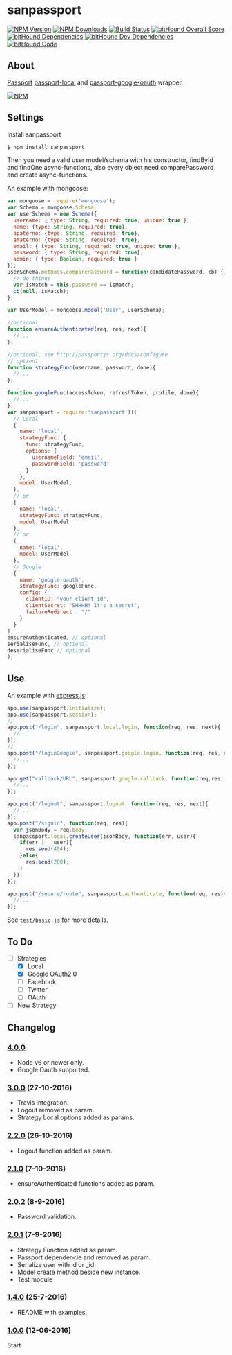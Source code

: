 # sanpassport

  [![NPM Version][npm-image]][npm-url]
  [![NPM Downloads][downloads-month]][downloads-url]
  [![Build Status][travis-image]][travis-url]
  [![bitHound Overall Score](https://www.bithound.io/github/sanjorgek/sanpassport/badges/score.svg)](https://www.bithound.io/github/sanjorgek/sanpassport)
  [![bitHound Dependencies](https://www.bithound.io/github/sanjorgek/sanpassport/badges/dependencies.svg)](https://www.bithound.io/github/sanjorgek/sanpassport/Integrations/dependencies/npm)
  [![bitHound Dev Dependencies](https://www.bithound.io/github/sanjorgek/sanpassport/badges/devDependencies.svg)](https://www.bithound.io/github/sanjorgek/sanpassport/Integrations/dependencies/npm)
  [![bitHound Code](https://www.bithound.io/github/sanjorgek/sanpassport/badges/code.svg)](https://www.bithound.io/github/sanjorgek/sanpassport)

## About
[Passport](https://www.npmjs.com/package/passport) [passport-local](https://www.npmjs.com/package/passport-local) and [passport-google-oauth](https://www.npmjs.com/package/passport-google-oauth) wrapper.

  [![NPM][downloads-chart]][chart-url]

## Settings
Install sanpassport

```bash
$ npm install sanpassport
```
Then you need a valid user model/schema with his constructor, findById and findOne async-functions, also every object need comparePassword and create async-functions.

An example with mongoose:

```js
var mongoose = require('mongoose');
var Schema = mongoose.Schema;
var userSchema = new Schema({
  username: { type: String, required: true, unique: true },
  name: {type: String, required: true},
  apaterno: {type: String, required: true},
  amaterno: {type: String, required: true},
  email: { type: String, required: true, unique: true },
  password: { type: String, required: true},
  admin: { type: Boolean, required: true }
});
userSchema.methods.comparePassword = function(candidatePassword, cb) {
  // do things
  var isMatch = this.password == isMatch;
  cb(null, isMatch);
};

var UserModel = mongoose.model('User', userSchema);

//optional
function ensureAuthenticated(req, res, next){
  //...
};

//optional, see http://passportjs.org/docs/configure
// option1
function strategyFunc(username, password, done){
  //...
};

function googleFunc(accessToken, refreshToken, profile, done){
  //...
};
var sanpassport = require('sanpassport')([
  // Local
  {
    name: 'local',
    strategyFunc: {
      func: strategyFunc,
      options: {
        usernameField: 'email',
        passwordField: 'password'
      }
    },
    model: UserModel,
  },
  // or
  {
    name: 'local',
    strategyFunc: strategyFunc,
    model: UserModel
  },
  // or
  {
    name: 'local',
    model: UserModel
  },
  // Google
  {
    name: 'google-oauth',
    strategyFunc: googleFunc,
    config: {
      clientID: "your_client_id",
      clientSecret: "SHHHH! It's a secret",
      failureRedirect : "/"
    }
  }
],  
ensureAuthenticated, // optional
serialiseFunc, // optional
deserialiseFunc // optional
);
```

## Use
An example with [express.js](http://expressjs.com/):

```js
app.use(sanpassport.initialize);
app.use(sanpassport.session);
//
app.post("/login", sanpassport.local.login, function(req, res, next){
  //...
});
//
app.post("/loginGoogle", sanpassport.google.login, function(req, res, next){
  //...
});

app.get("callback/URL", sanpassport.google.callback, function(req,res, next){
  //...
});

app.post("/logout", sanpassport.logout, function(req, res, next){
  //...
});
app.post("/signin", function(req, res){
  var jsonBody = req.body;
  sanpassport.local.createUser(jsonBody, function(err, user){
    if(err || !user){
      res.send(404);
    }else{
      res.send(200);
    }
  });
});

app.post("/secure/route", sanpassport.authenticate, function(req, res){
  //...
});
```

See `test/basic.js` for more details.

## To Do

- [ ] Strategies
  - [x] Local
  - [x] Google OAuth2.0
  - [ ] Facebook
  - [ ] Twitter
  - [ ] OAuth
- [ ] New Strategy

## Changelog

### [4.0.0]()

* Node v6 or newer only.
* Google Oauth supported.

### [3.0.0](https://github.com/sanjorgek/sanpassport/tree/1b25fe6e5359c16c6b998948f85bc57aac1b9930) (27-10-2016)

* Travis integration.
* Logout removed as param.
* Strategy Local options added as params.

### [2.2.0](https://github.com/sanjorgek/sanpassport/tree/052131af5834d2bec9d55b49e5cbab45f8e263bb) (26-10-2016)

* Logout function added as param.

### [2.1.0](https://github.com/sanjorgek/sanpassport/tree/9cacdcfdc7d2c9ed379c94789dee8f43e3736f9c) (7-10-2016)

* ensureAuthenticated functions added as param.

### [2.0.2](https://github.com/sanjorgek/sanpassport/tree/6784fbbffd515f87be2246cbc521161085a8f6f9) (8-9-2016) 

* Password validation.

### [2.0.1](https://github.com/sanjorgek/sanpassport/tree/a20e2d1b8b0a0ba8af6a3a8e667dd2f771c42f80) (7-9-2016) 

* Strategy Function added as param.
* Passport dependencie and removed as param.
* Serialize user with id or _id.
* Model create method beside new instance.
* Test module

### [1.4.0](https://github.com/sanjorgek/sanpassport/tree/110fdaadad1de9ef10d8bb5847f0fa29ee358d7a) (25-7-2016) 

* README with examples.

### [1.0.0](https://github.com/sanjorgek/sanpassport/tree/f131338f16829c32063a18761ca0463b07432a4f) (12-06-2016) 

Start


[npm-image]: https://img.shields.io/npm/v/sanpassport.svg
[npm-url]: https://npmjs.org/package/sanpassport
[downloads-month]: https://img.shields.io/npm/dm/sanpassport.svg
[downloads-url]: https://npmjs.org/package/sanpassport
[downloads-chart]: https://nodei.co/npm-dl/sanpassport.png?months=6&height=1
[chart-url]: https://nodei.co/npm/sanpassport/
[travis-image]: https://travis-ci.org/sanjorgek/sanpassport.svg?branch=master
[travis-url]: https://travis-ci.org/sanjorgek/sanpassport
